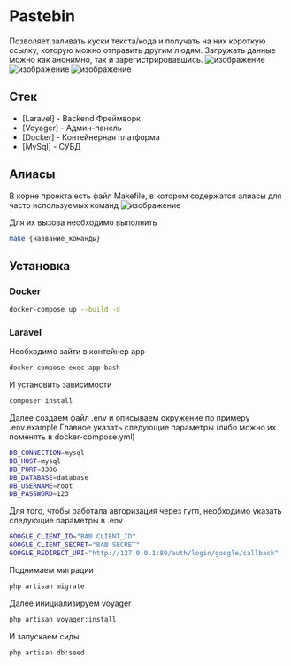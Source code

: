 # Pastebin
Позволяет заливать куски текста/кода и получать на них короткую ссылку, которую можно отправить другим людям. Загружать данные можно как анонимно, так и зарегистрировавшись.
![изображение](https://github.com/Yondu715/pastebin/assets/116293533/cd7246da-2bee-473b-bc65-b49a88103078)
![изображение](https://github.com/Yondu715/pastebin/assets/116293533/43ea732b-41a0-483c-8aa7-2775f13d0c87)
![изображение](https://github.com/Yondu715/pastebin/assets/116293533/826c7abb-9368-4e5e-8cc2-09990f95db4f)

## Стек
- [Laravel] - Backend Фреймворк
- [Voyager] - Админ-панель
- [Docker] - Контейнерная платформа
- [MySql] - СУБД

## Алиасы
В корне проекта есть файл Makefile, в котором содержатся алиасы для часто используемых команд
![изображение](https://github.com/Yondu715/pastebin/assets/116293533/9f506c3e-96c5-433b-9030-3993d1460469)

Для их вызова необходимо выполнить
```sh
make {название_команды}
```

## Установка

### Docker
```sh
docker-compose up --build -d
```

### Laravel
Необходимо зайти в контейнер app
```sh
docker-compose exec app bash
```

И установить зависимости
```sh
composer install
```

Далее создаем файл .env и описываем окружение по примеру .env.example
Главное указать следующие параметры (либо можно их поменять в docker-compose.yml)
```sh
DB_CONNECTION=mysql
DB_HOST=mysql
DB_PORT=3306
DB_DATABASE=database
DB_USERNAME=root
DB_PASSWORD=123
```

Для того, чтобы работала авторизация через гугл, необходимо указать следующие параметры в .env
```sh
GOOGLE_CLIENT_ID="ВАШ CLIENT_ID"
GOOGLE_CLIENT_SECRET="ВАШ SECRET"
GOOGLE_REDIRECT_URI="http://127.0.0.1:80/auth/login/google/callback"
```

Поднимаем миграции
```sh
php artisan migrate
```

Далее инициализируем voyager
```sh
php artisan voyager:install
```

И запускаем сиды
```sh
php artisan db:seed
```
